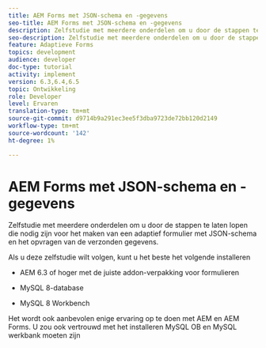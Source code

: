 ```yaml
---
title: AEM Forms met JSON-schema en -gegevens
seo-title: AEM Forms met JSON-schema en -gegevens
description: Zelfstudie met meerdere onderdelen om u door de stappen te laten lopen die nodig zijn voor het maken van een adaptief formulier met JSON-schema en het opvragen van de verzonden gegevens.
seo-description: Zelfstudie met meerdere onderdelen om u door de stappen te laten lopen die nodig zijn voor het maken van een adaptief formulier met JSON-schema en het opvragen van de verzonden gegevens.
feature: Adaptieve Forms
topics: development
audience: developer
doc-type: tutorial
activity: implement
version: 6.3,6.4,6.5
topic: Ontwikkeling
role: Developer
level: Ervaren
translation-type: tm+mt
source-git-commit: d9714b9a291ec3ee5f3dba9723de72bb120d2149
workflow-type: tm+mt
source-wordcount: '142'
ht-degree: 1%

---
```



# AEM Forms met JSON-schema en -gegevens

Zelfstudie met meerdere onderdelen om u door de stappen te laten lopen die nodig zijn voor het maken van een adaptief formulier met JSON-schema en het opvragen van de verzonden gegevens.

Als u deze zelfstudie wilt volgen, kunt u het beste het volgende installeren

* AEM 6.3 of hoger met de juiste addon-verpakking voor formulieren

* MySQL 8-database

* MySQL 8 Workbench

Het wordt ook aanbevolen enige ervaring op te doen met AEM en AEM Forms. U zou ook vertrouwd met het installeren MySQL OB en MySQL werkbank moeten zijn


